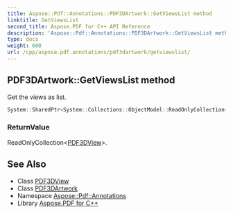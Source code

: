 ```yaml
---
title: Aspose::Pdf::Annotations::PDF3DArtwork::GetViewsList method
linktitle: GetViewsList
second_title: Aspose.PDF for C++ API Reference
description: 'Aspose::Pdf::Annotations::PDF3DArtwork::GetViewsList method. Get the views as list in C++.'
type: docs
weight: 600
url: /cpp/aspose.pdf.annotations/pdf3dartwork/getviewslist/
---
```

## PDF3DArtwork::GetViewsList method


Get the views as list.

```cpp
System::SharedPtr<System::Collections::ObjectModel::ReadOnlyCollection<System::SharedPtr<PDF3DView>>> Aspose::Pdf::Annotations::PDF3DArtwork::GetViewsList()
```


### ReturnValue

ReadOnlyCollection<[PDF3DView](../../pdf3dview/)>.

## See Also

* Class [PDF3DView](../../pdf3dview/)
* Class [PDF3DArtwork](../)
* Namespace [Aspose::Pdf::Annotations](../../)
* Library [Aspose.PDF for C++](../../../)
